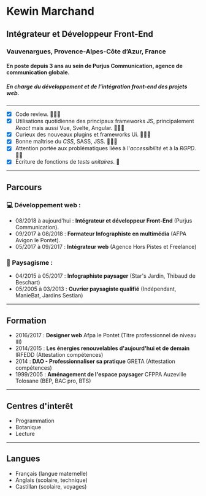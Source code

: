 # Kewin Marchand
## Intégrateur et Développeur Front-End
### Vauvenargues, Provence-Alpes-Côte d’Azur, France 
#### En poste depuis 3 ans au sein de Purjus Communication, agence de communication globale. 
##### En charge du développement et de l'intégration front-end des projets web.

---

- [x] Code review. 💪💪💪
- [x] Utilisations quotidienne des principaux frameworks JS, principalement *React* mais aussi Vue, Svelte, Angular. 💪💪💪
- [x] Curieux des nouveaux plugins et frameworks Ui. 💪💪💪
- [x] Bonne maîtrise du *CSS*, SASS, JSS. 💪💪💪
- [x] Attention portée aux problématiques liées à l'*accessibilité* et à la *RGPD*. 💪💪
- [x] Ecriture de fonctions de *tests unitaires*. 💪

---

## Parcours
### 💻 Développement web :

- 08/2018 à aujourd'hui : **Intégrateur et développeur Front-End** (Purjus Communication).
- 09/2017 à 08/2018 : **Formateur Infographiste en multimédia** (AFPA Avigon le Pontet).
- 05/2017 à 09/2017 : **Intégrateur web** (Agence Hors Pistes et Freelance)

### 🌳 Paysagisme :
- 04/2015 à 05/2017 : **Infographiste paysager** (Star's Jardin, Thibaud de Beschart)
- 05/2005 à 03/2013 : **Ouvrier paysagiste qualifié** (Indépendant, ManieBat, Jardins Sestian)

---

## Formation

- 2016/2017 : **Designer web** Afpa le Pontet (Titre professionnel de niveau III)
- 2014/2015 : **Les énergies renouvelables d'aujourd'hui et de demain** IRFEDD (Attestation compétences)
- 2014 : **DAO - Professionnaliser sa pratique** GRETA (Attestation compétences)
- 1999/2005 : **Aménagement de l'espace paysager** CFPPA Auzeville Tolosane (BEP, BAC pro, BTS)

---

## Centres d'interêt

- Programmation
- Botanique
- Lecture

---

## Langues

- Français (langue maternelle)
- Anglais (scolaire, technique)
- Castillan (scolaire, voyages)






<!--
**kewinMarchand/kewinMarchand** is a ✨ _special_ ✨ repository because its `README.md` (this file) appears on your GitHub profile.

Here are some ideas to get you started:

- 🔭 I’m currently working on ...
- 🌱 I’m currently learning ...
- 👯 I’m looking to collaborate on ...
- 🤔 I’m looking for help with ...
- 💬 Ask me about ...
- 📫 How to reach me: ...
- 😄 Pronouns: ...
- ⚡ Fun fact: ...
-->
